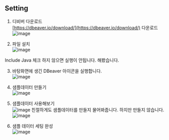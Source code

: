 ## Setting

1.   디비버 다운로드  
    [https://dbeaver.io/download/](https://dbeaver.io/download/)  다운로드  
    ![image](https://user-images.githubusercontent.com/29722072/136205660-fb6d6831-cafb-44ec-b407-a0953881e7f0.png)
 
2.  파일 설치  
![image](https://user-images.githubusercontent.com/29722072/136206155-39ec9b58-ad8c-4731-806d-84c0f5b6ba3d.png)

Include Java 체크 하지 않으면 실행이 안됩니다. 해봤습니다.

3.  바탕화면에 생긴 DBeaver 아이콘을 실행합니다.  
![image](https://user-images.githubusercontent.com/29722072/136206221-05b81316-be40-4079-8c79-e9ad3ae534d9.png)
    
4.  샘플데이터 만들기  
![image](https://user-images.githubusercontent.com/29722072/136206244-3beb3de8-72c4-45d3-a1cb-b016e99ffd39.png)

5.  샘플데이터 사용해보기       
![image](https://user-images.githubusercontent.com/29722072/136206288-809fd3c4-fe6c-4bfd-b4ad-88e66047d941.png)
친절하게도 샘플데이터를 만들지 물어봐줍니다. 하지만 만들지 않습니다.
![image](https://user-images.githubusercontent.com/29722072/136206313-9b594fae-bed0-4446-95f3-c9d3d1eafa3a.png)

6.  샘플 데이터 세팅 완성  
![image](https://user-images.githubusercontent.com/29722072/136206329-0f562cfd-202a-44e3-85b9-c13a6fb712a1.png)

    
